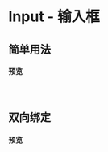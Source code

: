 # Input - 输入框
## 简单用法
#### 预览
<br>
<ClientOnly>
    <input-demos-1/>
</ClientOnly>

## 双向绑定
#### 预览
<br>
<ClientOnly>
    <input-demos-2/>
</ClientOnly>